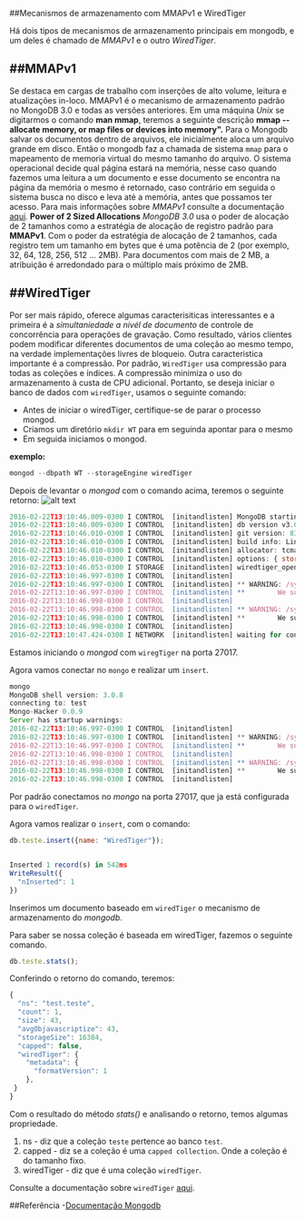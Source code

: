 ##Mecanismos de armazenamento com MMAPv1 e WiredTiger

Há dois tipos de mecanismos de armazenamento principais em mongodb, e um deles é chamado de *MMAPv1* e o outro *WiredTiger*.

##MMAPv1
---
Se destaca em cargas de trabalho com inserções de alto volume, leitura e atualizações in-loco. MMAPv1 é o mecanismo de armazenamento padrão no MongoDB 3.0 e todas as versões anteriores. Em uma máquina *Unix* se digitarmos o comando **man mmap**, teremos a seguinte descrição **mmap -- allocate memory, or map files or devices into memory".** Para o Mongodb salvar os documentos dentro de arquivos, ele inicialmente aloca um arquivo grande em disco. Então o mongodb faz a chamada de sistema `mmap` para o mapeamento de memoria virtual do mesmo tamanho do arquivo. O sistema operacional decide qual página estará na memória, nesse caso quando fazemos uma leitura a um documento e esse documento se encontra na página da memória o mesmo é retornado, caso contrário em seguida o sistema busca no disco e leva até a memória, antes que possamos ter acesso. Para mais informações sobre *MMAPv1* consulte a documentação [aqui](https://docs.mongodb.org/v3.0/core/mmapv1/#record-allocation-strategies).
**Power of 2 Sized Allocations**
*MongoDB 3.0* usa o poder de alocação de 2 tamanhos como a estratégia de alocação de registro padrão para **MMAPv1**. Com o poder da estratégia de alocação de 2 tamanhos, cada registro tem um tamanho em bytes que é uma potência de 2 (por exemplo, 32, 64, 128, 256, 512 ... 2MB). Para documentos com mais de 2 MB, a atribuição é arredondado para o múltiplo mais próximo de 2MB.

##WiredTiger
---
Por ser mais rápido, oferece algumas caracterisiticas interessantes e a primeira é a *simultaniedade a nivél de documento* de controle de concorrência para operações de gravação. Como resultado, vários clientes podem modificar diferentes documentos de uma coleção ao mesmo tempo, na verdade implementações livres de bloqueio. Outra caracteristica importante é a compressão. Por padrão, `WiredTiger` usa compressão para todas as coleções e índices. A compressão minimiza o uso do armazenamento à custa de CPU adicional. Portanto, se deseja iniciar o banco de dados com `wiredTiger`, usamos o seguinte comando:

- Antes de iniciar o wiredTiger, certifique-se de parar o processo mongod.
- Criamos um diretório `mkdir WT` para em seguinda apontar para o mesmo
- Em seguida iniciamos o mongod.

**exemplo:**
```javascript
mongod --dbpath WT --storageEngine wiredTiger
```

Depois de levantar o *mongod* com o comando acima, teremos o seguinte retorno: ![alt text][logo]
```javascript
2016-02-22T13:10:46.009-0300 I CONTROL  [initandlisten] MongoDB starting : pid=7330 port=27017 dbpath=WT 64-bit host=Souza
2016-02-22T13:10:46.009-0300 I CONTROL  [initandlisten] db version v3.0.8
2016-02-22T13:10:46.010-0300 I CONTROL  [initandlisten] git version: 83d8cc25e00e42856924d84e220fbe4a839e605d
2016-02-22T13:10:46.010-0300 I CONTROL  [initandlisten] build info: Linux ip-10-5-158-147 3.2.0-36-virtual #57-Ubuntu SMP Tue Jan 8 22:04:49 UTC 2013 x86_64 BOOST_LIB_VERSION=1_49
2016-02-22T13:10:46.010-0300 I CONTROL  [initandlisten] allocator: tcmalloc
2016-02-22T13:10:46.010-0300 I CONTROL  [initandlisten] options: { storage: { dbPath: "WT", engine: "wiredTiger" } }
2016-02-22T13:10:46.053-0300 I STORAGE  [initandlisten] wiredtiger_open config: create,cache_size=1G,session_max=20000,eviction=(threads_max=4),statistics=(fast),log=(enabled=true,archive=true,path=journal,compressor=snappy),file_manager=(close_idle_time=100000),checkpoint=(wait=60,log_size=2GB),statistics_log=(wait=0),
2016-02-22T13:10:46.997-0300 I CONTROL  [initandlisten]
2016-02-22T13:10:46.997-0300 I CONTROL  [initandlisten] ** WARNING: /sys/kernel/mm/transparent_hugepage/enabled is 'always'.
2016-02-22T13:10:46.997-0300 I CONTROL  [initandlisten] **        We suggest setting it to 'never'
2016-02-22T13:10:46.998-0300 I CONTROL  [initandlisten]
2016-02-22T13:10:46.998-0300 I CONTROL  [initandlisten] ** WARNING: /sys/kernel/mm/transparent_hugepage/defrag is 'always'.
2016-02-22T13:10:46.998-0300 I CONTROL  [initandlisten] **        We suggest setting it to 'never'
2016-02-22T13:10:46.998-0300 I CONTROL  [initandlisten]
2016-02-22T13:10:47.424-0300 I NETWORK  [initandlisten] waiting for connections on port 27017
```
Estamos iniciando o *mongod* com `wiregTiger` na porta 27017.

Agora vamos conectar no `mongo` e realizar um `insert`.

```javascript
mongo
MongoDB shell version: 3.0.8
connecting to: test
Mongo-Hacker 0.0.9
Server has startup warnings:
2016-02-22T13:10:46.997-0300 I CONTROL  [initandlisten]
2016-02-22T13:10:46.997-0300 I CONTROL  [initandlisten] ** WARNING: /sys/kernel/mm/transparent_hugepage/enabled is 'always'.
2016-02-22T13:10:46.997-0300 I CONTROL  [initandlisten] **        We suggest setting it to 'never'
2016-02-22T13:10:46.998-0300 I CONTROL  [initandlisten]
2016-02-22T13:10:46.998-0300 I CONTROL  [initandlisten] ** WARNING: /sys/kernel/mm/transparent_hugepage/defrag is 'always'.
2016-02-22T13:10:46.998-0300 I CONTROL  [initandlisten] **        We suggest setting it to 'never'
2016-02-22T13:10:46.998-0300 I CONTROL  [initandlisten]
```
Por padrão conectamos no *mongo* na porta 27017, que ja está configurada para o `wiredTiger`.

Agora vamos realizar o `insert`, com o comando:
```javascript
db.teste.insert({name: "WiredTiger"});


Inserted 1 record(s) in 542ms
WriteResult({
  "nInserted": 1
})
```
Inserimos um documento baseado em `wiredTiger` o mecanismo de armazenamento do *mongodb*.

Para saber se nossa coleção é baseada em wiredTiger, fazemos o seguinte comando.
```javascript
db.teste.stats();
```
Conferindo o retorno do comando, teremos:
```javascript
{
  "ns": "test.teste",
  "count": 1,
  "size": 43,
  "avgObjavascriptize": 43,
  "storageSize": 16384,
  "capped": false,
  "wiredTiger": {
    "metadata": {
      "formatVersion": 1
    },
 }
}
```
Com o resultado do método *stats()* e analisando o retorno, temos algumas propriedade.
1. ns - diz que a coleção `teste` pertence ao banco `test`.
2. capped - diz se a coleção é uma `capped collection`. Onde a coleção é do tamanho fixo.
3. wiredTiger - diz que é uma coleção `wiredTiger`.

Consulte a documentação sobre `wiredTiger` [aqui]((https://docs.mongodb.org/manual/core/wiredtiger/#document-level-concurrency)).

##Referência
-[Documentação Mongodb](https://docs.mongodb.org/manual/)

[logo]: https://github.com/souzacristsf/MongoDb-ebook/blob/master/src/images/seta.png "Ebook MongoDB"
